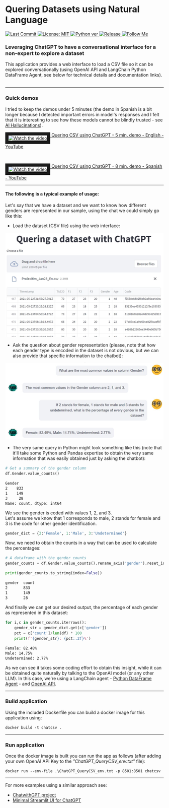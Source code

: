 # Quering Datasets using Natural Language

<p align="left">    
  <a href="https://github.com/raul-arrabales/LLM_Dataset_Quering/blob/main"> 
   <img alt="Last Commit" src="https://img.shields.io/github/last-commit/raul-arrabales/LLM_Dataset_Quering" target="_blank" />
  </a> 
   <a href="https://github.com/raul-arrabales/LLM_Dataset_Quering/blob/main/LICENSE">
    <img alt="License: MIT" src="https://img.shields.io/badge/license-MIT-yellow.svg" target="_blank" />
  </a> 
  <a href="https://github.com/raul-arrabales/LLM_Dataset_Quering/blob/main">
    <img alt="Python ver" src="https://img.shields.io/github/pipenv/locked/python-version/raul-arrabales/LLM_Dataset_Quering" target="_blank" />
  </a> 
   <a href="https://github.com/raul-arrabales/LLM_Dataset_Quering/releases/">
    <img alt="Release" src="https://img.shields.io/github/v/tag/raul-arrabales/LLM_Dataset_Quering" target="_blank"/>
  </a>
  <a href="https://github.com/raul-arrabales">
    <img alt="Follow Me" src="https://img.shields.io/github/followers/raul-arrabales" target="_blank"/>
  </a>
</p>


### Leveraging ChatGPT to have a conversational interface for a non-expert to explore a dataset

This application provides a web interface to load a CSV file so it can be explored conversationally (using OpenAI API and LangChain Python DataFrame Agent, see below for technical details and documentation links).
<br>&nbsp;<br>
___
### Quick demos
I tried to keep the demos under 5 minutes (the demo in Spanish is a bit longer because I detected important errors in model's responses and I felt that it is interesting to see how these models cannot be blindly trusted - see [AI Hallucinations](https://en.wikipedia.org/wiki/Hallucination_(artificial_intelligence))).

<a href="http://www.youtube.com/watch?feature=player_embedded&v=prbl_cM3iJk" target="_blank">
<img src="http://img.youtube.com/vi/prbl_cM3iJk/mqdefault.jpg" alt="Watch the video" width="80" border="10" align="top"/>
Quering CSV using ChatGPT - 5 min. demo - English - YouTube
</a>
<p>&nbsp;</p>
<a href="http://www.youtube.com/watch?feature=player_embedded&v=IcWfYAYp-lw" target="_blank">
<img src="http://img.youtube.com/vi/IcWfYAYp-lw/mqdefault.jpg" alt="Watch the video" width="80" border="10" align="top"/>
Quering CSV using ChatGPT - 8 min. demo - Spanish - YouTube
</a>

___

#### The following is a typical example of usage:<br>
Let's say that we have a dataset and we want to know how different genders are represented in our sample, using the chat we could simply go like this: 

- Load the dataset (CSV file) using the web interface: 

<img src="https://github.com/raul-arrabales/LLM_Dataset_Quering/blob/main/media/QG_Streamlit.JPG" width="520">

- Ask the question about gender representation (please, note that how each gender type is encoded in the dataset is not obvious, but we can also provide that specific information to the chatbot): 

<img src="https://github.com/raul-arrabales/LLM_Dataset_Quering/blob/main/media/QG_ChatGPT.JPG" width="520">

- The very same query in Python might look something like this (note that it'll take some Python and Pandas expertise to obtain the very same information that was easily obtained just by asking the chatbot): 

```python
# Get a summary of the gender column
df.Gender.value_counts()
```
```
Gender
2    833
1    149
3     28
Name: count, dtype: int64
```
We see the gender is coded with values 1, 2, and 3.<br>
Let's assume we know that 1 corresponds to male, 2 stands for female and 3 is the code for other gender identification.
```python
gender_dict = {2:'Female', 1:'Male', 3:'Undetermined'}
```
Now, we need to obtain the counts in a way that can be used to calculate the percentages:
```python
# A dataframe with the gender counts
gender_counts = df.Gender.value_counts().rename_axis('gender').reset_index(name='count')
```
```python
print(gender_counts.to_string(index=False))
```
```
gender	count
2       833
1       149
3       28
```
And finally we can get our desired output, the percentage of each gender as represented in this dataset: 
```python
for i,c in gender_counts.iterrows():
    gender_str = gender_dict.get(c['gender'])
    pct = c['count']/len(df) * 100
    print(f'{gender_str}: {pct:.2f}%')
```
```
Female: 82.48%
Male: 14.75%
Undetermined: 2.77%
```
As we can see it takes some coding effort to obtain this insight, while it can be obtained quite naturally by talking to the OpenAI model (or any other LLM). In this case, we're using a LangChain agent - [Python DataFrame Agent](https://python.langchain.com/en/latest/modules/agents/toolkits/examples/pandas.html) - and [OpenAI API](https://platform.openai.com/docs/api-reference/chat). <br>

___

### Build application
Using the included Dockerfile you can build a docker image for this application using: 
```
docker build -t chatcsv .
```
___

### Run application
Once the docker image is built you can run the app as follows (after adding your own OpenAI API Key to the *"ChatGPT_QueryCSV_env.txt"* file): 
```
docker run --env-file .\ChatGPT_QueryCSV_env.txt -p 8501:8501 chatcsv
```
___

For more examples using a similar approach see: 
- [ChatwithGPT project](https://github.com/bijucyborg/chatwithcsv)
- [Minimal Streamlit UI for ChatGPT](https://github.com/marshmellow77/streamlit-chatgpt-ui/)

